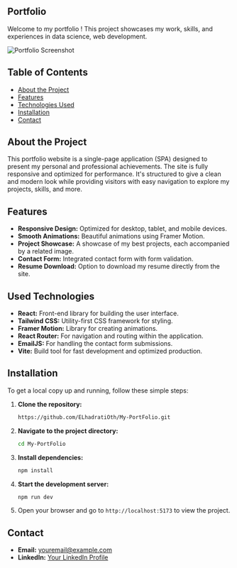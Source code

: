 ## **Portfolio**

Welcome to my portfolio ! This project showcases my work, skills, and experiences in data science, web development.

![Portfolio Screenshot](path/to/screenshot.png)

## **Table of Contents**

- [About the Project](#about-the-project)
- [Features](#features)
- [Technologies Used](#technologies-used)
- [Installation](#installation)
- [Contact](#contact)

## **About the Project**

This portfolio website is a single-page application (SPA) designed to present my personal and professional achievements. The site is fully responsive and optimized for performance. It's structured to give a clean and modern look while providing visitors with easy navigation to explore my projects, skills, and more.

## **Features**

- **Responsive Design:** Optimized for desktop, tablet, and mobile devices.
- **Smooth Animations:** Beautiful animations using Framer Motion.
- **Project Showcase:** A showcase of my best projects, each accompanied by a related image.
- **Contact Form:** Integrated contact form with form validation. 
- **Resume Download:** Option to download my resume directly from the site.


## **Used Technologies**

- **React:** Front-end library for building the user interface.
- **Tailwind CSS:** Utility-first CSS framework for styling.
- **Framer Motion:** Library for creating animations.
- **React Router:** For navigation and routing within the application.
- **EmailJS:** For handling the contact form submissions.
- **Vite:** Build tool for fast development and optimized production.

## **Installation**

To get a local copy up and running, follow these simple steps:

1. **Clone the repository:**
   ```sh
   https://github.com/ELhadratiOth/My-PortFolio.git
   ```

2. **Navigate to the project directory:**
   ```sh
   cd My-PortFolio
   ```

3. **Install dependencies:**
   ```sh
   npm install
   ```

4. **Start the development server:**
   ```sh
   npm run dev
   ```

5. Open your browser and go to `http://localhost:5173` to view the project.


## **Contact**
- **Email:** [youremail@example.com](mailto:othmanelhadrari@gmail.com)
- **LinkedIn:** [Your LinkedIn Profile](https://www.linkedin.com/in/othman-el-hadrati-91aa98243)
